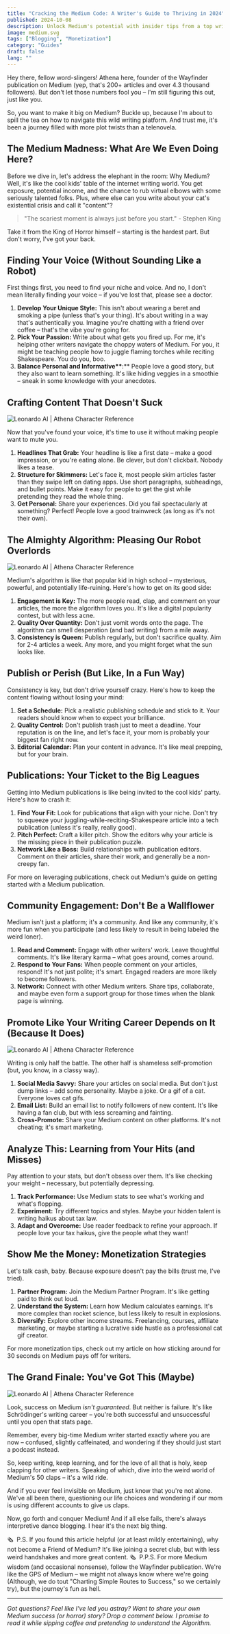 ```yaml
---
title: "Cracking the Medium Code: A Writer's Guide to Thriving in 2024"
published: 2024-10-08
description: Unlock Medium's potential with insider tips from a top writer. Learn to craft engaging content, leverage publications, and monetize your work effectively.
image: medium.svg
tags: ["Blogging", "Monetization"]
category: "Guides"
draft: false
lang: ""
---
```



Hey there, fellow word-slingers! Athena here, founder of the Wayfinder publication on Medium (yep, that's 200+ articles and over 4.3 thousand followers). But don't let those numbers fool you – I'm still figuring this out, just like you.

So, you want to make it big on Medium? Buckle up, because I'm about to spill the tea on how to navigate this wild writing platform. And trust me, it's been a journey filled with more plot twists than a telenovela.


## The Medium Madness: What Are We Even Doing Here?

Before we dive in, let's address the elephant in the room: Why Medium? Well, it's like the cool kids' table of the internet writing world. You get exposure, potential income, and the chance to rub virtual elbows with some seriously talented folks. Plus, where else can you write about your cat's existential crisis and call it "content"?

> "The scariest moment is always just before you start." - Stephen King

Take it from the King of Horror himself – starting is the hardest part. But don't worry, I've got your back.

## Finding Your Voice (Without Sounding Like a Robot)

First things first, you need to find your niche and voice. And no, I don't mean literally finding your voice – if you've lost that, please see a doctor.

1. **Develop Your Unique Style:** This isn't about wearing a beret and smoking a pipe (unless that's your thing). It's about writing in a way that's authentically you. Imagine you're chatting with a friend over coffee – that's the vibe you're going for.
2. **Pick Your Passion:** Write about what gets you fired up. For me, it's helping other writers navigate the choppy waters of Medium. For you, it might be teaching people how to juggle flaming torches while reciting Shakespeare. You do you, boo.
3. **Balance Personal and Informative\*\***:\*\* People love a good story, but they also want to learn something. It's like hiding veggies in a smoothie – sneak in some knowledge with your anecdotes.

## Crafting Content That Doesn't Suck

![Leonardo AI | Athena Character Reference](https://res-1.cloudinary.com/ddicetqs5/image/upload/f_auto,fl_force_strip,q_auto:best/v1/wayfinder-ghost-blog/finding-your-voice-without-sounding-like-a-robot)

Now that you've found your voice, it's time to use it without making people want to mute you.

1. **Headlines That Grab:** Your headline is like a first date – make a good impression, or you're eating alone. Be clever, but don't clickbait. Nobody likes a tease.
2. **Structure for Skimmers:** Let's face it, most people skim articles faster than they swipe left on dating apps. Use short paragraphs, subheadings, and bullet points. Make it easy for people to get the gist while pretending they read the whole thing.
3. **Get Personal:** Share your experiences. Did you fail spectacularly at something? Perfect! People love a good trainwreck (as long as it's not their own).

## The Almighty Algorithm: Pleasing Our Robot Overlords

![Leonardo AI | Athena Character Reference](https://res-4.cloudinary.com/ddicetqs5/image/upload/f_auto,fl_force_strip,q_auto:best/v1/wayfinder-ghost-blog/the-almighty-algorithm-pleasing-our-robot-overlords)

Medium's algorithm is like that popular kid in high school – mysterious, powerful, and potentially life-ruining. Here's how to get on its good side:

1. **Engagement is Key:** The more people read, clap, and comment on your articles, the more the algorithm loves you. It's like a digital popularity contest, but with less acne.
2. **Quality Over Quantity:** Don't just vomit words onto the page. The algorithm can smell desperation (and bad writing) from a mile away.
3. **Consistency is Queen:** Publish regularly, but don't sacrifice quality. Aim for 2-4 articles a week. Any more, and you might forget what the sun looks like.

## Publish or Perish (But Like, In a Fun Way)

Consistency is key, but don't drive yourself crazy. Here's how to keep the content flowing without losing your mind:

1. **Set a Schedule:** Pick a realistic publishing schedule and stick to it. Your readers should know when to expect your brilliance.
2. **Quality Control:** Don't publish trash just to meet a deadline. Your reputation is on the line, and let's face it, your mom is probably your biggest fan right now.
3. **Editorial Calendar:** Plan your content in advance. It's like meal prepping, but for your brain.

## Publications: Your Ticket to the Big Leagues

Getting into Medium publications is like being invited to the cool kids' party. Here's how to crash it:

1. **Find Your Fit:** Look for publications that align with your niche. Don't try to squeeze your juggling-while-reciting-Shakespeare article into a tech publication (unless it's really, really good).
2. **Pitch Perfect:** Craft a killer pitch. Show the editors why your article is the missing piece in their publication puzzle.
3. **Network Like a Boss:** Build relationships with publication editors. Comment on their articles, share their work, and generally be a non-creepy fan.

For more on leveraging publications, check out Medium's guide on getting started with a Medium publication.

## Community Engagement: Don't Be a Wallflower

Medium isn't just a platform; it's a community. And like any community, it's more fun when you participate (and less likely to result in being labeled the weird loner).

1. **Read and Comment:** Engage with other writers' work. Leave thoughtful comments. It's like literary karma – what goes around, comes around.
2. **Respond to Your Fans:** When people comment on your articles, respond! It's not just polite; it's smart. Engaged readers are more likely to become followers.
3. **Network:** Connect with other Medium writers. Share tips, collaborate, and maybe even form a support group for those times when the blank page is winning.

## Promote Like Your Writing Career Depends on It (Because It Does)

![Leonardo AI | Athena Character Reference](https://res-3.cloudinary.com/ddicetqs5/image/upload/f_auto,fl_force_strip,q_auto:best/v1/wayfinder-ghost-blog/promote-like-your-writing-career-depends-on-it-because-it-does)

Writing is only half the battle. The other half is shameless self-promotion (but, you know, in a classy way).

1. **Social Media Savvy:** Share your articles on social media. But don't just dump links – add some personality. Maybe a joke. Or a gif of a cat. Everyone loves cat gifs.
2. **Email List:** Build an email list to notify followers of new content. It's like having a fan club, but with less screaming and fainting.
3. **Cross-Promote:** Share your Medium content on other platforms. It's not cheating; it's smart marketing.

## Analyze This: Learning from Your Hits (and Misses)

Pay attention to your stats, but don't obsess over them. It's like checking your weight – necessary, but potentially depressing.

1. **Track Performance:** Use Medium stats to see what's working and what's flopping.
2. **Experiment:** Try different topics and styles. Maybe your hidden talent is writing haikus about tax law.
3. **Adapt and Overcome:** Use reader feedback to refine your approach. If people love your tax haikus, give the people what they want!

## Show Me the Money: Monetization Strategies

Let's talk cash, baby. Because exposure doesn't pay the bills (trust me, I've tried).

1. **Partner Program:** Join the Medium Partner Program. It's like getting paid to think out loud.
2. **Understand the System:** Learn how Medium calculates earnings. It's more complex than rocket science, but less likely to result in explosions.
3. **Diversify:** Explore other income streams. Freelancing, courses, affiliate marketing, or maybe starting a lucrative side hustle as a professional cat gif creator.

For more monetization tips, check out my article on how sticking around for 30 seconds on Medium pays off for writers.

## The Grand Finale: You've Got This (Maybe)

![Leonardo AI | Athena Character Reference](https://res-3.cloudinary.com/ddicetqs5/image/upload/f_auto,fl_force_strip,q_auto:best/v1/wayfinder-ghost-blog/the-grand-finale-youve-got-this-maybe)

Look, success on Medium _isn't guaranteed_. But neither is failure. It's like Schrödinger's writing career – you're both successful and unsuccessful until you open that stats page.

Remember, every big-time Medium writer started exactly where you are now – confused, slightly caffeinated, and wondering if they should just start a podcast instead.

So, keep writing, keep learning, and for the love of all that is holy, keep clapping for other writers. Speaking of which, dive into the weird world of Medium's 50 claps – it's a wild ride.

And if you ever feel invisible on Medium, just know that you're not alone. We've all been there, questioning our life choices and wondering if our mom is using different accounts to give us claps.

Now, go forth and conquer Medium! And if all else fails, there's always interpretive dance blogging. I hear it's the next big thing.

🗞 ️ P.S. If you found this article helpful (or at least mildly entertaining), why not become a Friend of Medium? It's like joining a secret club, but with less weird handshakes and more great content. 🗞 ️ P.P.S. For more Medium wisdom (and occasional nonsense), follow the Wayfinder publication. We're like the GPS of Medium – we might not always know where we're going (Although, we do tout "Charting Simple Routes to Success," so we certainly try), but the journey's fun as hell.

---

_Got questions? Feel like I've led you astray? Want to share your own Medium success (or horror) story? Drop a comment below. I promise to read it while sipping coffee and pretending to understand the Algorithm._
